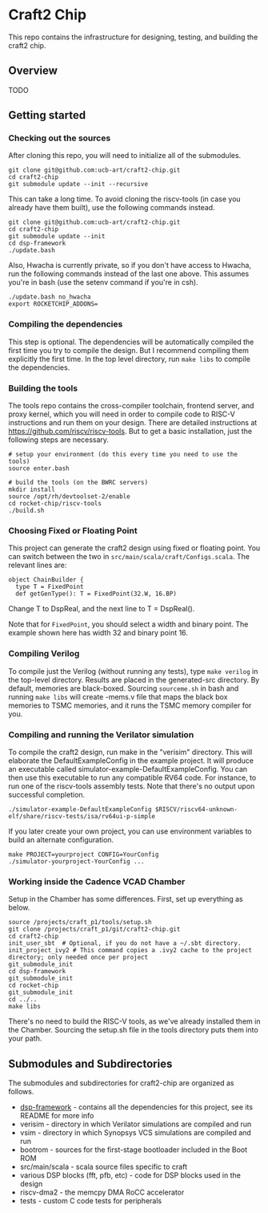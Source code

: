 # Craft2 Chip

This repo contains the infrastructure for designing, testing, and building the craft2 chip.

## Overview

TODO

## Getting started

### Checking out the sources

After cloning this repo, you will need to initialize all of the submodules.

    git clone git@github.com:ucb-art/craft2-chip.git
    cd craft2-chip
    git submodule update --init --recursive

This can take a long time.
To avoid cloning the riscv-tools (in case you already have them built), use the following commands instead.

    git clone git@github.com:ucb-art/craft2-chip.git
    cd craft2-chip
    git submodule update --init
    cd dsp-framework
    ./update.bash

Also, Hwacha is currently private, so if you don't have access to Hwacha, run the following commands instead of the last one above.
This assumes you're in bash (use the setenv command if you're in csh).

    ./update.bash no_hwacha
    export ROCKETCHIP_ADDONS=


### Compiling the dependencies

This step is optional.
The dependencies will be automatically compiled the first time you try to compile the design.
But I recommend compiling them explicitly the first time.
In the top level directory, run `make libs` to compile the dependencies.

### Building the tools

The tools repo contains the cross-compiler toolchain, frontend server, and
proxy kernel, which you will need in order to compile code to RISC-V
instructions and run them on your design. There are detailed instructions at
https://github.com/riscv/riscv-tools. But to get a basic installation, just
the following steps are necessary.

    # setup your environment (do this every time you need to use the tools)
    source enter.bash

    # build the tools (on the BWRC servers)
    mkdir install
    source /opt/rh/devtoolset-2/enable
    cd rocket-chip/riscv-tools
    ./build.sh

### Choosing Fixed or Floating Point

This project can generate the craft2 design using fixed or floating point.
You can switch between the two in `src/main/scala/craft/Configs.scala`.
The relevant lines are:

```
object ChainBuilder {
  type T = FixedPoint
  def getGenType(): T = FixedPoint(32.W, 16.BP)
```

Change T to DspReal, and the next line to T = DspReal().

Note that for `FixedPoint`, you should select a width and binary point.
The example shown here has width 32 and binary point 16.

### Compiling Verilog

To compile just the Verilog (without running any tests), type `make verilog` in the top-level directory.
Results are placed in the generated-src directory.
By default, memories are black-boxed.
Sourcing `sourceme.sh` in bash and running `make libs` will create -mems.v file that maps the black box memories to TSMC memories,
and it runs the TSMC memory compiler for you.

### Compiling and running the Verilator simulation

To compile the craft2 design, run make in the "verisim" directory.
This will elaborate the DefaultExampleConfig in the example project.
It will produce an executable called simulator-example-DefaultExampleConfig.
You can then use this executable to run any compatible RV64 code. For instance,
to run one of the riscv-tools assembly tests. Note that there's no output upon
successful completion.

    ./simulator-example-DefaultExampleConfig $RISCV/riscv64-unknown-elf/share/riscv-tests/isa/rv64ui-p-simple

If you later create your own project, you can use environment variables to
build an alternate configuration.

    make PROJECT=yourproject CONFIG=YourConfig
    ./simulator-yourproject-YourConfig ...

### Working inside the Cadence VCAD Chamber

Setup in the Chamber has some differences.
First, set up everything as below.

    source /projects/craft_p1/tools/setup.sh
    git clone /projects/craft_p1/git/craft2-chip.git
    cd craft2-chip
    init_user_sbt  # Optional, if you do not have a ~/.sbt directory.
    init_project_ivy2 # This command copies a .ivy2 cache to the project directory; only needed once per project
    git_submodule_init
    cd dsp-framework
    git_submodule_init
    cd rocket-chip
    git_submodule_init
    cd ../..
    make libs

There's no need to build the RISC-V tools, as we've already installed them in the Chamber.
Sourcing the setup.sh file in the tools directory puts them into your path.

## Submodules and Subdirectories

The submodules and subdirectories for craft2-chip are organized as follows.

 * [dsp-framework](https://github.com/ucb-art/dsp-framework/blob/master/README.md) - contains all the dependencies for this project, see its README for more info
 * verisim - directory in which Verilator simulations are compiled and run
 * vsim - directory in which Synopsys VCS simulations are compiled and run
 * bootrom - sources for the first-stage bootloader included in the Boot ROM
 * src/main/scala - scala source files specific to craft
 * various DSP blocks (fft, pfb, etc) - code for DSP blocks used in the design
 * riscv-dma2 - the memcpy DMA RoCC accelerator
 * tests - custom C code tests for peripherals


